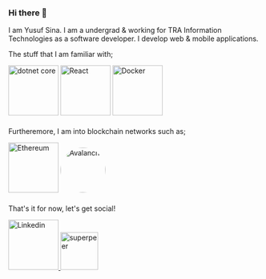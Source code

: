 ### Hi there 👋

I am Yusuf Sina. I am a undergrad & working for TRA Information Technologies as a software developer. I develop web & mobile applications.

The stuff that I am familiar with;

<div style="margin-bottom: 20px;">
  <img src="https://mennankose.com/content/images/2019/10/netcore.png" alt="dotnet core" width="100"/>

  <img src="https://media.giphy.com/media/eNAsjO55tPbgaor7ma/giphy.gif" alt="React" width="100"/>

  <img src="https://i0.wp.com/www.docker.com/blog/wp-content/uploads/2013/11/homepage-docker-logo.png?fit=400%2C331&ssl=1" alt="Docker" width="100"/>
</div>

Furtheremore, I am into blockchain networks such as;

<div style="margin-bottom: 20px;">
  <img src="https://media.giphy.com/media/HVNvHYTrMaDBn5Arxn/giphy.gif" alt="Ethereum" width="100"/>

  <img src="https://gblobscdn.gitbook.com/spaces%2F-MKmFQYgp3Usx3i-VLJU%2Favatar-1604004712593.png?alt=media" alt="Avalanche" width="90" style="border-radius: 50px"/>
</div>

That's it for now, let's get social!

<div style="margin-bottom: 20px;">
  <a href="https://www.linkedin.com/in/yusufsina/">
    <img src="https://media.giphy.com/media/HQTYdpx1yhxWpugAi2/giphy.gif" alt="Linkedin" width="100"/>
  </a>
    <a href="https://superpeer.com/yusufsina">
      <img src="https://d1gwdzz1cizk7o.cloudfront.net/images/projects/591ba0a6-8dd3-4fc6-ad82-db3bb610bf19/1606310718.png" alt="superpeer" width="75" >
  </a>
</div>


<!--
**YusufSina/yusufsina** is a ✨ _special_ ✨ repository because its `README.md` (this file) appears on your GitHub profile.

Here are some ideas to get you started:

- 🔭 I’m currently working on ...
- 🌱 I’m currently learning ...
- 👯 I’m looking to collaborate on ...
- 🤔 I’m looking for help with ...
- 💬 Ask me about ...
- 📫 How to reach me: ...
- 😄 Pronouns: ...
- ⚡ Fun fact: ...
-->
